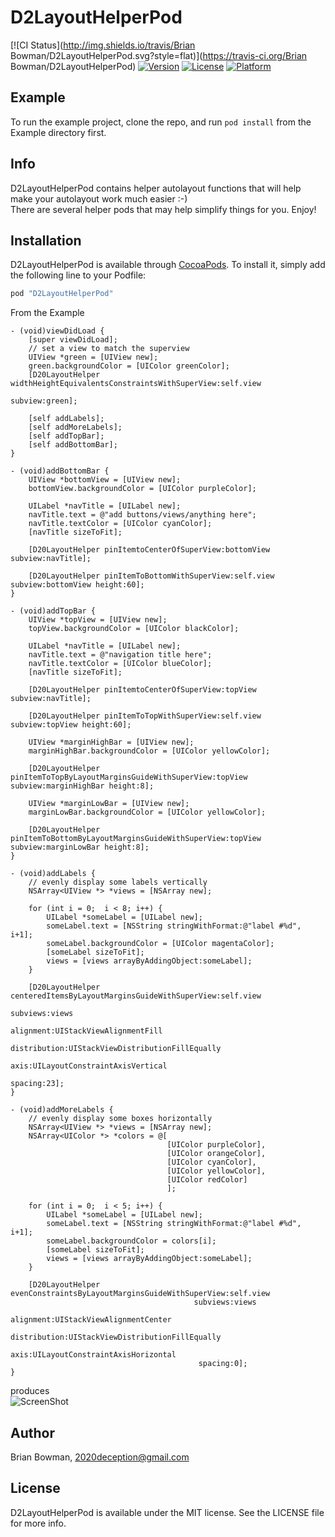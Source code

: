# D2LayoutHelperPod

[![CI Status](http://img.shields.io/travis/Brian Bowman/D2LayoutHelperPod.svg?style=flat)](https://travis-ci.org/Brian Bowman/D2LayoutHelperPod)
[![Version](https://img.shields.io/cocoapods/v/D2LayoutHelperPod.svg?style=flat)](http://cocoapods.org/pods/D2LayoutHelperPod)
[![License](https://img.shields.io/cocoapods/l/D2LayoutHelperPod.svg?style=flat)](http://cocoapods.org/pods/D2LayoutHelperPod)
[![Platform](https://img.shields.io/cocoapods/p/D2LayoutHelperPod.svg?style=flat)](http://cocoapods.org/pods/D2LayoutHelperPod)

## Example

To run the example project, clone the repo, and run `pod install` from the Example directory first.

## Info  
  
D2LayoutHelperPod contains helper autolayout functions that will help make your autolayout work much easier :-)  
There are several helper pods that may help simplify things for you. Enjoy!

## Installation

D2LayoutHelperPod is available through [CocoaPods](http://cocoapods.org). To install
it, simply add the following line to your Podfile:

```ruby
pod "D2LayoutHelperPod"
```

From the Example
```
- (void)viewDidLoad {
    [super viewDidLoad];
    // set a view to match the superview
    UIView *green = [UIView new];
    green.backgroundColor = [UIColor greenColor];
    [D20LayoutHelper widthHeightEquivalentsConstraintsWithSuperView:self.view
                                                                                subview:green];
    
    [self addLabels];
    [self addMoreLabels];
    [self addTopBar];
    [self addBottomBar];
}
    
- (void)addBottomBar {
    UIView *bottomView = [UIView new];
    bottomView.backgroundColor = [UIColor purpleColor];
    
    UILabel *navTitle = [UILabel new];
    navTitle.text = @"add buttons/views/anything here";
    navTitle.textColor = [UIColor cyanColor];
    [navTitle sizeToFit];
    
    [D20LayoutHelper pinItemtoCenterOfSuperView:bottomView subview:navTitle];
    
    [D20LayoutHelper pinItemToBottomWithSuperView:self.view subview:bottomView height:60];
}
    
- (void)addTopBar {
    UIView *topView = [UIView new];
    topView.backgroundColor = [UIColor blackColor];
    
    UILabel *navTitle = [UILabel new];
    navTitle.text = @"navigation title here";
    navTitle.textColor = [UIColor blueColor];
    [navTitle sizeToFit];
    
    [D20LayoutHelper pinItemtoCenterOfSuperView:topView subview:navTitle];
    
    [D20LayoutHelper pinItemToTopWithSuperView:self.view subview:topView height:60];
    
    UIView *marginHighBar = [UIView new];
    marginHighBar.backgroundColor = [UIColor yellowColor];
    
    [D20LayoutHelper pinItemToTopByLayoutMarginsGuideWithSuperView:topView subview:marginHighBar height:8];
    
    UIView *marginLowBar = [UIView new];
    marginLowBar.backgroundColor = [UIColor yellowColor];
    
    [D20LayoutHelper pinItemToBottomByLayoutMarginsGuideWithSuperView:topView subview:marginLowBar height:8];
}

- (void)addLabels {
    // evenly display some labels vertically
    NSArray<UIView *> *views = [NSArray new];
    
    for (int i = 0;  i < 8; i++) {
        UILabel *someLabel = [UILabel new];
        someLabel.text = [NSString stringWithFormat:@"label #%d", i+1];
        someLabel.backgroundColor = [UIColor magentaColor];
        [someLabel sizeToFit];
        views = [views arrayByAddingObject:someLabel];
    }
    
    [D20LayoutHelper centeredItemsByLayoutMarginsGuideWithSuperView:self.view
                                                           subviews:views
                                                          alignment:UIStackViewAlignmentFill
                                                       distribution:UIStackViewDistributionFillEqually
                                                               axis:UILayoutConstraintAxisVertical
                                                            spacing:23];
}

- (void)addMoreLabels {
    // evenly display some boxes horizontally
    NSArray<UIView *> *views = [NSArray new];
    NSArray<UIColor *> *colors = @[
                                   [UIColor purpleColor],
                                   [UIColor orangeColor],
                                   [UIColor cyanColor],
                                   [UIColor yellowColor],
                                   [UIColor redColor]
                                   ];
    
    for (int i = 0;  i < 5; i++) {
        UILabel *someLabel = [UILabel new];
        someLabel.text = [NSString stringWithFormat:@"label #%d", i+1];
        someLabel.backgroundColor = colors[i];
        [someLabel sizeToFit];
        views = [views arrayByAddingObject:someLabel];
    }
    
    [D20LayoutHelper evenConstraintsByLayoutMarginsGuideWithSuperView:self.view
                                         subviews:views
                                        alignment:UIStackViewAlignmentCenter
                                     distribution:UIStackViewDistributionFillEqually
                                             axis:UILayoutConstraintAxisHorizontal
                                          spacing:0];
}
```
produces  
![ScreenShot](https://raw.githubusercontent.com/2020Deception/D2LayoutHelperPod/master/Example/D2LayoutHelperPod/sample.png)  

## Author

Brian Bowman, 2020deception@gmail.com

## License

D2LayoutHelperPod is available under the MIT license. See the LICENSE file for more info.
